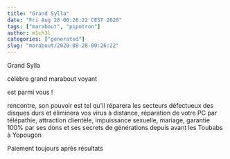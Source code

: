 ```yaml
---
title: "Grand Sylla"
date: "Fri Aug 28 00:26:22 CEST 2020"
tags: ["marabout", "pipotron"]
author: m1ch3l
categories: ["generated"]
slug: "marabout/2020-08-28-00:26:22"
---
```


Grand Sylla

célèbre grand marabout voyant

est parmi vous !

rencontre, son pouvoir est tel qu'il réparera les secteurs défectueux des disques durs et éliminera vos virus à distance, réparation de votre PC par télépathie, attraction clientèle, impuissance sexuelle, mariage, garantie 100% par ses dons et ses secrets de générations depuis avant les Toubabs à Yopougon

Paiement toujours après résultats
